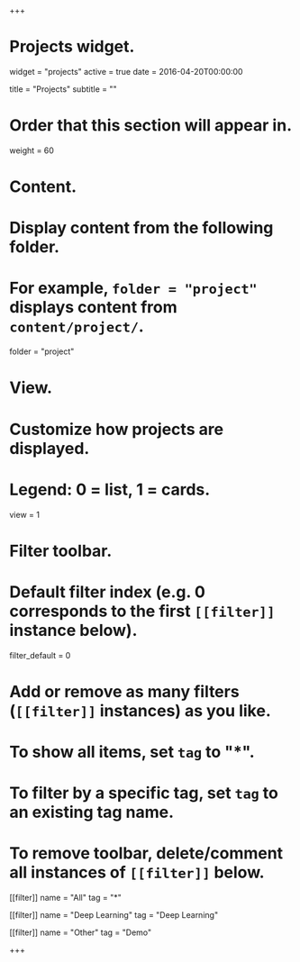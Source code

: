 +++
# Projects widget.
widget = "projects"
active = true
date = 2016-04-20T00:00:00

title = "Projects"
subtitle = ""

# Order that this section will appear in.
weight = 60

# Content.
# Display content from the following folder.
# For example, `folder = "project"` displays content from `content/project/`.
folder = "project"

# View.
# Customize how projects are displayed.
# Legend: 0 = list, 1 = cards.
view = 1

# Filter toolbar.

# Default filter index (e.g. 0 corresponds to the first `[[filter]]` instance below).
filter_default = 0

# Add or remove as many filters (`[[filter]]` instances) as you like.
# To show all items, set `tag` to "*".
# To filter by a specific tag, set `tag` to an existing tag name.
# To remove toolbar, delete/comment all instances of `[[filter]]` below.
[[filter]]
  name = "All"
  tag = "*"

[[filter]]
  name = "Deep Learning"
  tag = "Deep Learning"

[[filter]]
  name = "Other"
  tag = "Demo"

+++

